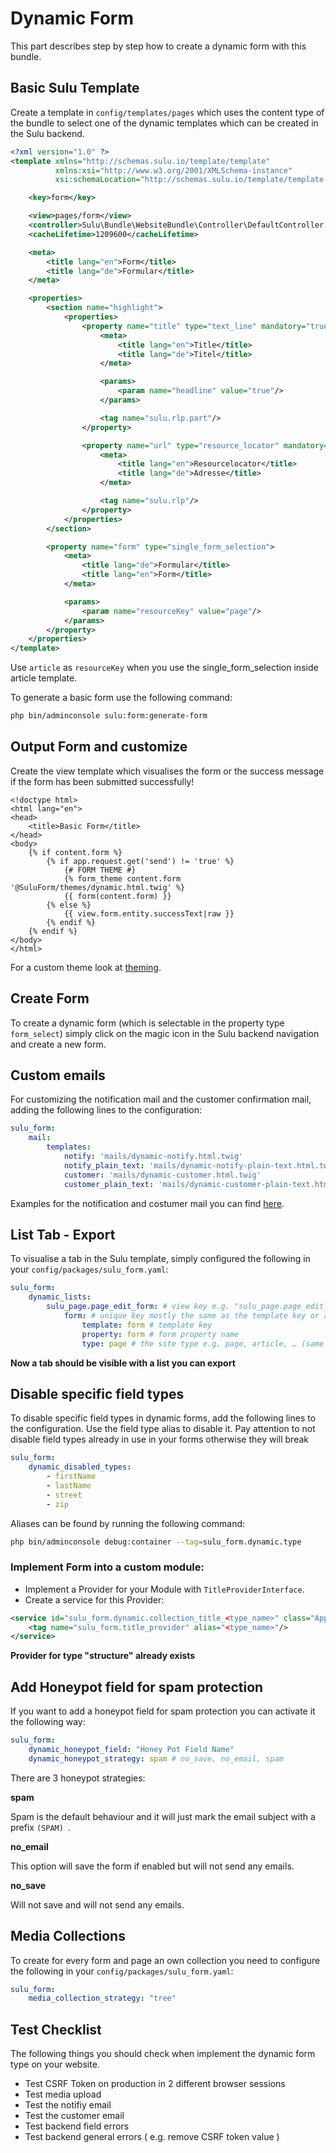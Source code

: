 # Dynamic Form

This part describes step by step how to create a dynamic form with this bundle.

## Basic Sulu Template

Create a template in `config/templates/pages` which uses the content type of the bundle to select
one of the dynamic templates which can be created in the Sulu backend.

```xml
<?xml version="1.0" ?>
<template xmlns="http://schemas.sulu.io/template/template"
          xmlns:xsi="http://www.w3.org/2001/XMLSchema-instance"
          xsi:schemaLocation="http://schemas.sulu.io/template/template http://schemas.sulu.io/template/template-1.0.xsd">

    <key>form</key>

    <view>pages/form</view>
    <controller>Sulu\Bundle\WebsiteBundle\Controller\DefaultController::indexAction</controller>
    <cacheLifetime>1209600</cacheLifetime>

    <meta>
        <title lang="en">Form</title>
        <title lang="de">Formular</title>
    </meta>

    <properties>
        <section name="highlight">
            <properties>
                <property name="title" type="text_line" mandatory="true">
                    <meta>
                        <title lang="en">Title</title>
                        <title lang="de">Titel</title>
                    </meta>

                    <params>
                        <param name="headline" value="true"/>
                    </params>

                    <tag name="sulu.rlp.part"/>
                </property>

                <property name="url" type="resource_locator" mandatory="true">
                    <meta>
                        <title lang="en">Resourcelocator</title>
                        <title lang="de">Adresse</title>
                    </meta>

                    <tag name="sulu.rlp"/>
                </property>
            </properties>
        </section>

        <property name="form" type="single_form_selection">
            <meta>
                <title lang="de">Formular</title>
                <title lang="en">Form</title>
            </meta>

            <params>
                <param name="resourceKey" value="page"/>
            </params>
        </property>
    </properties>
</template>
```

Use `article` as `resourceKey` when you use the single_form_selection inside article template.

To generate a basic form use the following command:

```bash
php bin/adminconsole sulu:form:generate-form
```

## Output Form and customize

Create the view template which visualises the form or the success message if the form
has been submitted successfully!

```twig
<!doctype html>
<html lang="en">
<head>
    <title>Basic Form</title>
</head>
<body>
    {% if content.form %}
        {% if app.request.get('send') != 'true' %}
            {# FORM THEME #}
            {% form_theme content.form '@SuluForm/themes/dynamic.html.twig' %}
            {{ form(content.form) }}
        {% else %}
            {{ view.form.entity.successText|raw }}
        {% endif %}
    {% endif %}
</body>
</html>
```

For a custom theme look at [theming](theming.md "Theming for dynamic forms").

## Create Form

To create a dynamic form (which is selectable in the property type `form_select`) simply
click on the magic icon in the Sulu backend navigation and create a new form.

## Custom emails

For customizing the notification mail and the customer confirmation mail, adding the following lines to the configuration:

```yml
sulu_form:
    mail:
        templates:
            notify: 'mails/dynamic-notify.html.twig'
            notify_plain_text: 'mails/dynamic-notify-plain-text.html.twig'
            customer: 'mails/dynamic-customer.html.twig'
            customer_plain_text: 'mails/dynamic-customer-plain-text.html.twig'
```

Examples for the notification and costumer mail you can find [here](https://github.com/sulu/SuluFormBundle/tree/master/Resources/views/mails/).

## List Tab - Export

To visualise a tab in the Sulu template, simply configured the following in your `config/packages/sulu_form.yaml`:

```yml
sulu_form:
    dynamic_lists:
        sulu_page.page_edit_form: # view key e.g. "sulu_page.page_edit_form" for sulu pages or "sulu_article.edit_form" for sulu articles.
            form: # unique key mostly the same as the template key or a combination between template and property key.
                template: form # template key
                property: form # form property name
                type: page # the site type e.g. page, article, … (same as the content type type param)
```

**Now a tab should be visible with a list you can export**

## Disable specific field types

To disable specific field types in dynamic forms, add the following lines to the configuration.
Use the field type alias to disable it.
Pay attention to not disable field types already in use in your forms otherwise they will break

```yml
sulu_form:
    dynamic_disabled_types:
        - firstName
        - lastName
        - street
        - zip

```

Aliases can be found by running the following command:

```bash
php bin/adminconsole debug:container --tag=sulu_form.dynamic.type
```

### Implement Form into a custom module:

 - Implement a Provider for your Module with `TitleProviderInterface`.
 - Create a service for this Provider:

```xml
<service id="sulu_form.dynamic.collection_title_<type_name>" class="AppBundle\TitleProvider\YourTitleProvider">
    <tag name="sulu_form.title_provider" alias="<type_name>"/>
</service>
```

**Provider for type "structure" already exists**

## Add Honeypot field for spam protection

If you want to add a honeypot field for spam protection you can activate it the following way:

```yaml
sulu_form:
    dynamic_honeypot_field: "Honey Pot Field Name"
    dynamic_honeypot_strategy: spam # no_save, no_email, spam
```

There are 3 honeypot strategies:

**spam**

Spam is the default behaviour and it will just mark the email subject with a prefix `(SPAM) `.

**no_email**

This option will save the form if enabled but will not send any emails.

**no_save**

Will not save and will not send any emails.

## Media Collections

To create for every form and page an own collection you need to configure the following in your `config/packages/sulu_form.yaml`:

```yml
sulu_form:
    media_collection_strategy: "tree"
```

## Test Checklist

The following things you should check when implement the dynamic form type on your website.

 - Test CSRF Token on production in 2 different browser sessions
 - Test media upload
 - Test the notifiy email
 - Test the customer email
 - Test backend field errors
 - Test backend general errors ( e.g. remove CSRF token value )
